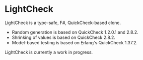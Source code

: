 # LightCheck

LightCheck is a type-safe, F#, QuickCheck-based clone.

  - Random generation is based on QuickCheck 1.2.0.1 and 2.8.2.
  - Shrinking of values is based on QuickCheck 2.8.2.
  - Model-based testing is based on Erlang's QuickCheck 1.37.2.

LightCheck is currently a work in progress.
